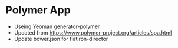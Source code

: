 Polymer App
=====================

-  Useing Yeoman generator-polymer
-  Updated from https://www.polymer-project.org/articles/spa.html
-  Update bower.json for flatiron-director

